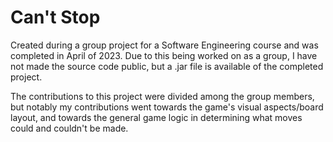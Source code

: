# Can't Stop

Created during a group project for a Software Engineering course and was completed in April of 2023. Due to this being worked on as a group, I have not made the source code public, but a .jar file is available of the completed project. 

The contributions to this project were divided among the group members, but notably my contributions went towards the game's visual aspects/board layout, and towards the general game logic in determining what moves could and couldn't be made.
